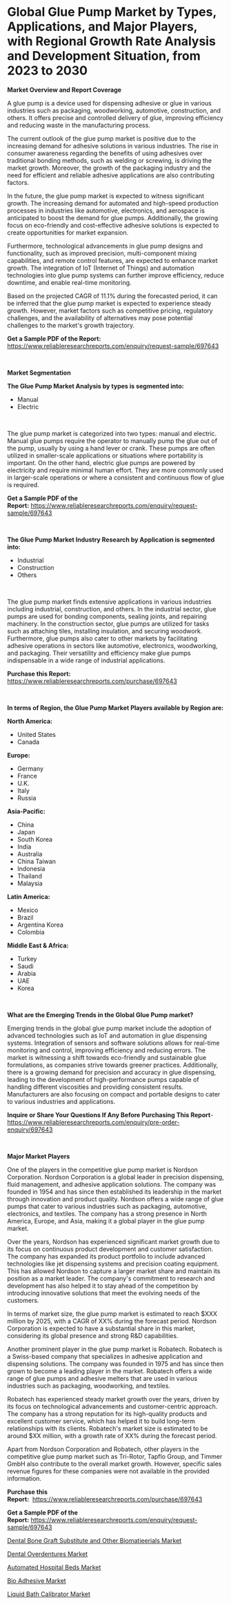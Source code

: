 <p><h1>Global Glue Pump Market by Types, Applications, and Major Players, with Regional Growth Rate Analysis and Development Situation, from 2023 to 2030</h1></p><p><strong>Market Overview and Report Coverage</strong></p>
<p><p>A glue pump is a device used for dispensing adhesive or glue in various industries such as packaging, woodworking, automotive, construction, and others. It offers precise and controlled delivery of glue, improving efficiency and reducing waste in the manufacturing process.</p><p>The current outlook of the glue pump market is positive due to the increasing demand for adhesive solutions in various industries. The rise in consumer awareness regarding the benefits of using adhesives over traditional bonding methods, such as welding or screwing, is driving the market growth. Moreover, the growth of the packaging industry and the need for efficient and reliable adhesive applications are also contributing factors.</p><p>In the future, the glue pump market is expected to witness significant growth. The increasing demand for automated and high-speed production processes in industries like automotive, electronics, and aerospace is anticipated to boost the demand for glue pumps. Additionally, the growing focus on eco-friendly and cost-effective adhesive solutions is expected to create opportunities for market expansion.</p><p>Furthermore, technological advancements in glue pump designs and functionality, such as improved precision, multi-component mixing capabilities, and remote control features, are expected to enhance market growth. The integration of IoT (Internet of Things) and automation technologies into glue pump systems can further improve efficiency, reduce downtime, and enable real-time monitoring.</p><p>Based on the projected CAGR of 11.1% during the forecasted period, it can be inferred that the glue pump market is expected to experience steady growth. However, market factors such as competitive pricing, regulatory challenges, and the availability of alternatives may pose potential challenges to the market's growth trajectory.</p></p>
<p><strong>Get a Sample PDF of the Report:</strong> <a href="https://www.reliableresearchreports.com/enquiry/request-sample/697643">https://www.reliableresearchreports.com/enquiry/request-sample/697643</a></p>
<p>&nbsp;</p>
<p><strong>Market Segmentation</strong></p>
<p><strong>The Glue Pump Market Analysis by types is segmented into:</strong></p>
<p><ul><li>Manual</li><li>Electric</li></ul></p>
<p>&nbsp;</p>
<p><p>The glue pump market is categorized into two types: manual and electric. Manual glue pumps require the operator to manually pump the glue out of the pump, usually by using a hand lever or crank. These pumps are often utilized in smaller-scale applications or situations where portability is important. On the other hand, electric glue pumps are powered by electricity and require minimal human effort. They are more commonly used in larger-scale operations or where a consistent and continuous flow of glue is required.</p></p>
<p><strong>Get a Sample PDF of the Report:</strong>&nbsp;<a href="https://www.reliableresearchreports.com/enquiry/request-sample/697643">https://www.reliableresearchreports.com/enquiry/request-sample/697643</a></p>
<p>&nbsp;</p>
<p><strong>The Glue Pump Market Industry Research by Application is segmented into:</strong></p>
<p><ul><li>Industrial</li><li>Construction</li><li>Others</li></ul></p>
<p>&nbsp;</p>
<p><p>The glue pump market finds extensive applications in various industries including industrial, construction, and others. In the industrial sector, glue pumps are used for bonding components, sealing joints, and repairing machinery. In the construction sector, glue pumps are utilized for tasks such as attaching tiles, installing insulation, and securing woodwork. Furthermore, glue pumps also cater to other markets by facilitating adhesive operations in sectors like automotive, electronics, woodworking, and packaging. Their versatility and efficiency make glue pumps indispensable in a wide range of industrial applications.</p></p>
<p><strong>Purchase this Report:</strong>&nbsp; <a href="https://www.reliableresearchreports.com/purchase/697643">https://www.reliableresearchreports.com/purchase/697643</a></p>
<p>&nbsp;</p>
<p><strong>In terms of Region, the Glue Pump Market Players available by Region are:</strong></p>
<p>
    <p> <strong> North America: </strong>
        <ul>
            <li>United States</li>
            <li>Canada</li>
        </ul>
        </p> 
    <p> <strong> Europe: </strong>
        <ul>
            <li>Germany</li>
            <li>France</li>
            <li>U.K.</li>
            <li>Italy</li>
            <li>Russia</li>
        </ul>
        </p> 
    <p> <strong> Asia-Pacific: </strong>
        <ul>
            <li>China</li>
            <li>Japan</li>
            <li>South Korea</li>
            <li>India</li>
            <li>Australia</li>
            <li>China Taiwan</li>
            <li>Indonesia</li>
            <li>Thailand</li>
            <li>Malaysia</li>
        </ul>
        </p> 
    <p> <strong> Latin America: </strong>
        <ul>
            <li>Mexico</li>
            <li>Brazil</li>
            <li>Argentina Korea</li>
            <li>Colombia</li>
        </ul>
        </p> 
    <p> <strong> Middle East & Africa: </strong>
        <ul>
            <li>Turkey</li>
            <li>Saudi</li>
            <li>Arabia</li>
            <li>UAE</li>
            <li>Korea</li>
        </ul>
    </p>
    </p>
<p>&nbsp;</p>
<p><strong>What are the Emerging Trends in the Global Glue Pump market?</strong></p>
<p><p>Emerging trends in the global glue pump market include the adoption of advanced technologies such as IoT and automation in glue dispensing systems. Integration of sensors and software solutions allows for real-time monitoring and control, improving efficiency and reducing errors. The market is witnessing a shift towards eco-friendly and sustainable glue formulations, as companies strive towards greener practices. Additionally, there is a growing demand for precision and accuracy in glue dispensing, leading to the development of high-performance pumps capable of handling different viscosities and providing consistent results. Manufacturers are also focusing on compact and portable designs to cater to various industries and applications.</p></p>
<p><strong>Inquire or Share Your Questions If Any Before Purchasing This Report</strong>- <a href="https://www.reliableresearchreports.com/enquiry/pre-order-enquiry/697643">https://www.reliableresearchreports.com/enquiry/pre-order-enquiry/697643</a></p>
<p>&nbsp;</p>
<p><strong>Major Market Players</strong></p>
<p><p>One of the players in the competitive glue pump market is Nordson Corporation. Nordson Corporation is a global leader in precision dispensing, fluid management, and adhesive application solutions. The company was founded in 1954 and has since then established its leadership in the market through innovation and product quality. Nordson offers a wide range of glue pumps that cater to various industries such as packaging, automotive, electronics, and textiles. The company has a strong presence in North America, Europe, and Asia, making it a global player in the glue pump market.</p><p>Over the years, Nordson has experienced significant market growth due to its focus on continuous product development and customer satisfaction. The company has expanded its product portfolio to include advanced technologies like jet dispensing systems and precision coating equipment. This has allowed Nordson to capture a larger market share and maintain its position as a market leader. The company's commitment to research and development has also helped it to stay ahead of the competition by introducing innovative solutions that meet the evolving needs of the customers.</p><p>In terms of market size, the glue pump market is estimated to reach $XXX million by 2025, with a CAGR of XX% during the forecast period. Nordson Corporation is expected to have a substantial share in this market, considering its global presence and strong R&D capabilities.</p><p>Another prominent player in the glue pump market is Robatech. Robatech is a Swiss-based company that specializes in adhesive application and dispensing solutions. The company was founded in 1975 and has since then grown to become a leading player in the market. Robatech offers a wide range of glue pumps and adhesive melters that are used in various industries such as packaging, woodworking, and textiles.</p><p>Robatech has experienced steady market growth over the years, driven by its focus on technological advancements and customer-centric approach. The company has a strong reputation for its high-quality products and excellent customer service, which has helped it to build long-term relationships with its clients. Robatech's market size is estimated to be around $XX million, with a growth rate of XX% during the forecast period.</p><p>Apart from Nordson Corporation and Robatech, other players in the competitive glue pump market such as Tri-Rotor, Tapflo Group, and Timmer GmbH also contribute to the overall market growth. However, specific sales revenue figures for these companies were not available in the provided information.</p></p>
<p><strong>Purchase this Report:</strong>&nbsp;&nbsp;<a href="https://www.reliableresearchreports.com/purchase/697643">https://www.reliableresearchreports.com/purchase/697643</a></p>
<p></p>
<p><strong>Get a Sample PDF of the Report:</strong>&nbsp;<a href="https://www.reliableresearchreports.com/enquiry/request-sample/697643">https://www.reliableresearchreports.com/enquiry/request-sample/697643</a></p>
<p><p><a href="https://www.linkedin.com/pulse/dental-bone-graft-substitute-other-biomatieerials-market-1f/">Dental Bone Graft Substitute and Other Biomatieerials Market</a></p><p><a href="https://www.linkedin.com/pulse/dental-overdentures-market-share-amp-new-trends-analysis/">Dental Overdentures Market</a></p><p><a href="https://medium.com/@frankpeters35/automated-hospital-beds-market-size-cagr-trends-2024-2030-c8e9503b41f8">Automated Hospital Beds Market</a></p><p><a href="https://medium.com/@scanw41036/bio-adhesive-market-size-growth-forecast-2023-2030-e0c0190c569c">Bio Adhesive Market</a></p><p><a href="https://www.linkedin.com/pulse/liquid-bath-calibrator-market-size-share-global-analysis-report-vvqce/">Liquid Bath Calibrator Market</a></p></p>